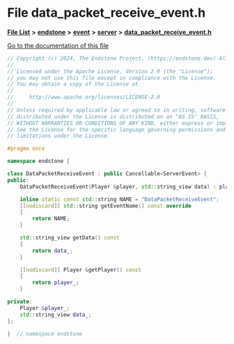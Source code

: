

# File data\_packet\_receive\_event.h

[**File List**](files.md) **>** [**endstone**](dir_6cf277b678674f97c7a2b6b3b2447b33.md) **>** [**event**](dir_f1d783c0ad83ee143d16e768ebca51c8.md) **>** [**server**](dir_77022909323d5ad872c4820a738a5429.md) **>** [**data\_packet\_receive\_event.h**](data__packet__receive__event_8h.md)

[Go to the documentation of this file](data__packet__receive__event_8h.md)


```C++
// Copyright (c) 2024, The Endstone Project. (https://endstone.dev) All Rights Reserved.
//
// Licensed under the Apache License, Version 2.0 (the "License");
// you may not use this file except in compliance with the License.
// You may obtain a copy of the License at
//
//     http://www.apache.org/licenses/LICENSE-2.0
//
// Unless required by applicable law or agreed to in writing, software
// distributed under the License is distributed on an "AS IS" BASIS,
// WITHOUT WARRANTIES OR CONDITIONS OF ANY KIND, either express or implied.
// See the License for the specific language governing permissions and
// limitations under the License.

#pragma once

namespace endstone {

class DataPacketReceiveEvent : public Cancellable<ServerEvent> {
public:
    DataPacketReceiveEvent(Player &player, std::string_view data) : player_(player), data_(data) {}

    inline static const std::string NAME = "DataPacketReceiveEvent";
    [[nodiscard]] std::string getEventName() const override
    {
        return NAME;
    }

    std::string_view getData() const
    {
        return data_;
    }

    [[nodiscard]] Player &getPlayer() const
    {
        return player_;
    }

private:
    Player &player_;
    std::string_view data_;
};

}  // namespace endstone
```


